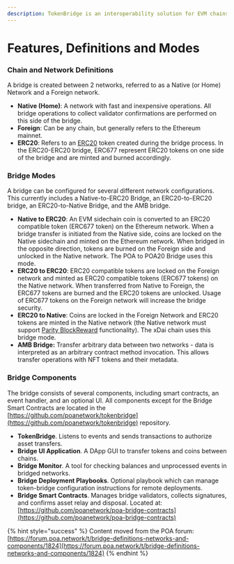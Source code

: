 ```yaml
---
description: TokenBridge is an interoperability solution for EVM chains
---
```


# Features, Definitions and Modes

### Chain and Network Definitions

A bridge is created between 2 networks, referred to as a Native \(or Home\) Network and a Foreign network.

* **Native \(Home\)**: A network with fast and inexpensive operations. All bridge operations to collect validator confirmations are performed on this side of the bridge.
* **Foreign**: Can be any chain, but generally refers to the Ethereum mainnet.
* **ERC20**: Refers to an [ERC20](https://theethereum.wiki/w/index.php/ERC20_Token_Standard) token created during the bridge process. In the ERC20-ERC20 bridge, ERC677 represent ERC20 tokens on one side of the bridge and are minted and burned accordingly.

### Bridge Modes

A bridge can be configured for several different network configurations. This currently includes a Native-to-ERC20 Bridge, an ERC20-to-ERC20 bridge, an ERC20-to-Native Bridge, and the AMB bridge.

* **Native to ERC20**: An EVM sidechain coin is converted to an ERC20 compatible token \(ERC677 token\) on the Ethereum network. When a bridge transfer is initiated from the Native side, coins are locked on the Native sidechain and minted on the Ethereum network. When bridged in the opposite direction, tokens are burned on the Foreign side and unlocked in the Native network. The POA to POA20 Bridge uses this mode.
* **ERC20 to ERC20**: ERC20 compatible tokens are locked on the Foreign network and minted as ERC20 compatible tokens \(ERC677 tokens\) on the Native network. When transferred from Native to Foreign, the ERC677 tokens are burned and the ERC20 tokens are unlocked. Usage of ERC677 tokens on the Foreign network will increase the bridge security.
* **ERC20 to Native**: Coins are locked in the Foreign Network and ERC20 tokens are minted in the Native network \(the Native network must support [Parity BlockReward](https://wiki.parity.io/Block-Reward-Contract) functionality\). The xDai chain uses this bridge mode.
* **AMB Bridge:** Transfer arbitrary data between two networks - data is interpreted as an arbitrary contract method invocation. This allows transfer operations with NFT tokens and their metadata.

### Bridge Components

The bridge consists of several components, including smart contracts, an event handler, and an optional UI. All components except for the Bridge Smart Contracts are located in the [https://github.com/poanetwork/tokenbridge](https://github.com/poanetwork/tokenbridge) repository. 

* **TokenBridge**. Listens to events and sends transactions to authorize asset transfers. 
* **Bridge UI Application**. A DApp GUI to transfer tokens and coins between chains. 
* **Bridge Monitor**. A tool for checking balances and unprocessed events in bridged networks. 
* **Bridge Deployment Playbooks**. Optional playbook which can manage token-bridge configuration instructions for remote deployments. 
* **Bridge Smart Contracts**. Manages bridge validators, collects signatures, and confirms asset relay and disposal.  Located at: [https://github.com/poanetwork/poa-bridge-contracts](https://github.com/poanetwork/poa-bridge-contracts)

{% hint style="success" %}
Content moved from the POA forum: [https://forum.poa.network/t/bridge-definitions-networks-and-components/1824](https://forum.poa.network/t/bridge-definitions-networks-and-components/1824)
{% endhint %}

